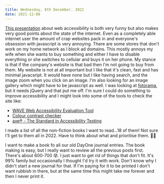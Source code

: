 ```yaml
---
title: Wednesday, 8th December, 2021
date: 2021-12-08
---
```


[This presentation](https://speakerdeck.com/whitep4nth3r/how-to-prevent-the-collapse-of-society-by-building-an-accessible-web) about web accessibility is both very funny but also makes very good points about the state of the internet. Even as a completely able internet user the amount of crap websites pack in and everyone's obsession with javascript is very annoying. There are some stores that don't work on my home network as I block ad domains. This mostly annoys my wife when she wants to buy something and either I have to disable everything or she switches to cellular and buys it on her phone. My stance is that if the company's website is that bad then I'm not going to buy from them. My website is not at all important but I like that it's clean, fast and has minimal javacsript. It would have none but I like having search, and the image zoom when you click on an image. I'm also looking for an image gallery which might have to be javascript as well. I was looking at [fotorama](https://fotorama.io/), but it needs jQuery and that put me off. I'm sure I could do something to improve accessibility and I might look into some of the tools to check the site like:

* [WAVE Web Accessibility Evaluation Tool](https://wave.webaim.org/)
* [Colour contrast checker](https://colourcontrast.cc/)
* [axe® - The Standard in Accessibility Testing](https://www.deque.com/axe/)

I made a list of all the non-fiction books I want to read...18 of them! Not sure I'll get to them all in 2022. Have to think about what and prioritise them. 🤔🧠

I want to make a book fo all our old DayOne journal entries. The book making is easy, but I really want to review all the previous posts first. There's about 600-700 😰. I just want to get rid of things that don't fit. It's 99% family but occasionally I thought I'd try it with work. Don't know why I didn't start a new journal for that. If I'm paying for it to be printed I don't want rubbish in there, but at the same time this might take me forever and then I never print it.
